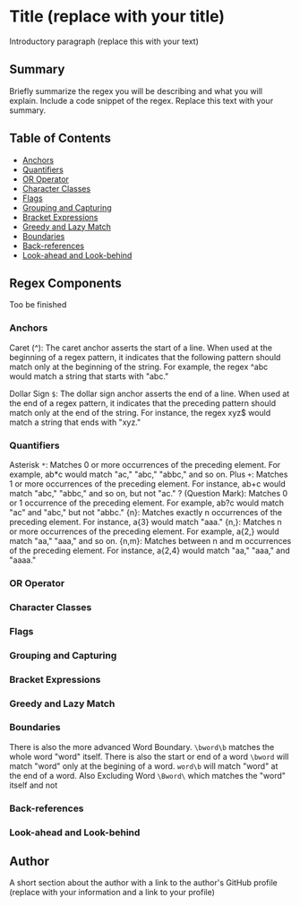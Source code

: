 # Title (replace with your title)

Introductory paragraph (replace this with your text)

## Summary

Briefly summarize the regex you will be describing and what you will explain. Include a code snippet of the regex. Replace this text with your summary.

## Table of Contents

- [Anchors](#anchors)
- [Quantifiers](#quantifiers)
- [OR Operator](#or-operator)
- [Character Classes](#character-classes)
- [Flags](#flags)
- [Grouping and Capturing](#grouping-and-capturing)
- [Bracket Expressions](#bracket-expressions)
- [Greedy and Lazy Match](#greedy-and-lazy-match)
- [Boundaries](#boundaries)
- [Back-references](#back-references)
- [Look-ahead and Look-behind](#look-ahead-and-look-behind)

## Regex Components
Too be finished


### Anchors

Caret (^): The caret anchor asserts the start of a line. When used at the beginning of a regex pattern, it indicates that the following pattern should match only at the beginning of the string. For example, the regex ^abc would match a string that starts with "abc."

Dollar Sign `$`: The dollar sign anchor asserts the end of a line. When used at the end of a regex pattern, it indicates that the preceding pattern should match only at the end of the string. For instance, the regex xyz$ would match a string that ends with "xyz."

### Quantifiers
Asterisk `*`: Matches 0 or more occurrences of the preceding element. For example, ab*c would match "ac," "abc," "abbc," and so on.
Plus `+`: Matches 1 or more occurrences of the preceding element. For instance, ab+c would match "abc," "abbc," and so on, but not "ac."
? (Question Mark): Matches 0 or 1 occurrence of the preceding element. For example, ab?c would match "ac" and "abc," but not "abbc."
{n}: Matches exactly n occurrences of the preceding element. For instance, a{3} would match "aaa."
{n,}: Matches n or more occurrences of the preceding element. For example, a{2,} would match "aa," "aaa," and so on.
{n,m}: Matches between n and m occurrences of the preceding element. For instance,
a{2,4} would match "aa," "aaa," and "aaaa."
### OR Operator

### Character Classes

### Flags

### Grouping and Capturing

### Bracket Expressions

### Greedy and Lazy Match

### Boundaries
There is also the more advanced Word Boundary. `\bword\b` matches the whole word "word" itself. There is also the start or end of a word `\bword` will match "word" only at the begining of a word. `word\b` will match "word" at the end of a word. Also Excluding Word `\Bword\` which matches the "word" itself and not 
### Back-references

### Look-ahead and Look-behind

## Author

A short section about the author with a link to the author's GitHub profile (replace with your information and a link to your profile)
